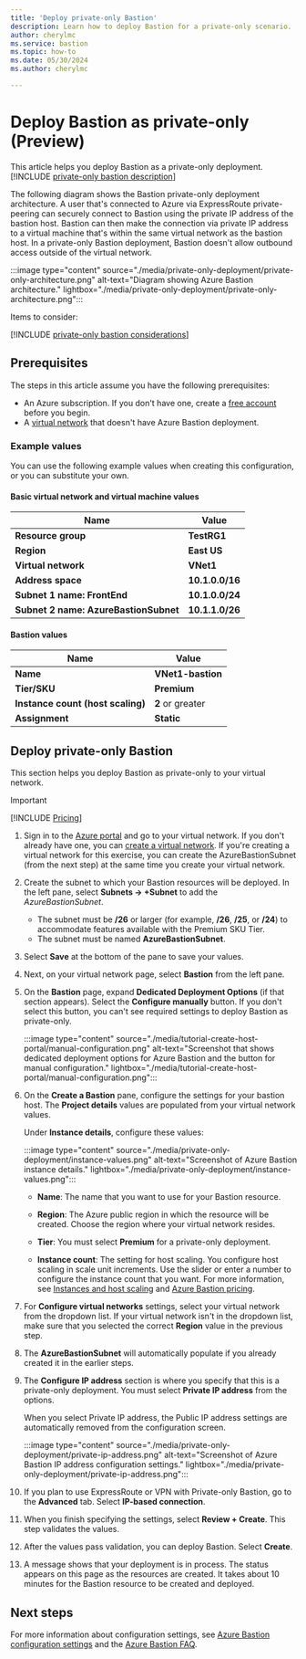 ```yaml
---
title: 'Deploy private-only Bastion'
description: Learn how to deploy Bastion for a private-only scenario.
author: cherylmc
ms.service: bastion
ms.topic: how-to
ms.date: 05/30/2024
ms.author: cherylmc

---
```


# Deploy Bastion as private-only (Preview)

This article helps you deploy Bastion as a private-only deployment. [!INCLUDE [private-only bastion description](../../includes/bastion-private-only-description.md)] 

The following diagram shows the Bastion private-only deployment architecture. A user that's connected to Azure via ExpressRoute private-peering can securely connect to Bastion using the private IP address of the bastion host. Bastion can then make the connection via private IP address to a virtual machine that's within the same virtual network as the bastion host. In a private-only Bastion deployment, Bastion doesn't allow outbound access outside of the virtual network.

:::image type="content" source="./media/private-only-deployment/private-only-architecture.png" alt-text="Diagram showing Azure Bastion architecture." lightbox="./media/private-only-deployment/private-only-architecture.png":::

Items to consider:

[!INCLUDE [private-only bastion considerations](../../includes/bastion-private-only-considerations.md)]

## Prerequisites

The steps in this article assume you have the following prerequisites:

* An Azure subscription. If you don't have one, create a [free account](https://azure.microsoft.com/free/?WT.mc_id=A261C142F) before you begin.
* A [virtual network](../virtual-network/quick-create-portal.md) that doesn't have Azure Bastion deployment.

### <a name="values"></a>Example values

You can use the following example values when creating this configuration, or you can substitute your own.

#### Basic virtual network and virtual machine values

|Name | Value |
| --- | --- |
| **Resource group** | **TestRG1** |
| **Region** | **East US** |
| **Virtual network** | **VNet1** |
| **Address space** | **10.1.0.0/16** |
| **Subnet 1 name: FrontEnd** |**10.1.0.0/24** |
| **Subnet 2 name: AzureBastionSubnet** |**10.1.1.0/26** |

#### Bastion values

|Name | Value |
| --- | --- |
| **Name** | **VNet1-bastion** |
| **Tier/SKU** | **Premium** |
| **Instance count (host scaling)**| **2** or greater |
| **Assignment**  | **Static** |

## <a name="createhost"></a>Deploy private-only Bastion

This section helps you deploy Bastion as private-only to your virtual network.

> [!IMPORTANT]
> [!INCLUDE [Pricing](~/reusable-content/ce-skilling/azure/includes/bastion-pricing.md)]

1. Sign in to the [Azure portal](https://portal.azure.com) and go to your virtual network. If you don't already have one, you can [create a virtual network](../virtual-network/quick-create-portal.md). If you're creating a virtual network for this exercise, you can create the AzureBastionSubnet (from the next step) at the same time you create your virtual network.

1. Create the subnet to which your Bastion resources will be deployed. In the left pane, select **Subnets  -> +Subnet** to add the *AzureBastionSubnet*.

   * The subnet must be **/26** or larger (for example, **/26**, **/25**, or **/24**) to accommodate features available with the Premium SKU Tier.
   * The subnet must be named **AzureBastionSubnet**.

1. Select **Save** at the bottom of the pane to save your values.

1. Next, on your virtual network page, select **Bastion** from the left pane.

1. On the **Bastion** page, expand **Dedicated Deployment Options** (if that section appears). Select the **Configure manually** button. If you don't select this button, you can't see required settings to deploy Bastion as private-only.

   :::image type="content" source="./media/tutorial-create-host-portal/manual-configuration.png" alt-text="Screenshot that shows dedicated deployment options for Azure Bastion and the button for manual configuration." lightbox="./media/tutorial-create-host-portal/manual-configuration.png":::

1. On the **Create a Bastion** pane, configure the settings for your bastion host. The **Project details** values are populated from your virtual network values.

    Under **Instance details**, configure these values:

   :::image type="content" source="./media/private-only-deployment/instance-values.png" alt-text="Screenshot of Azure Bastion instance details." lightbox="./media/private-only-deployment/instance-values.png":::

   * **Name**: The name that you want to use for your Bastion resource.

   * **Region**: The Azure public region in which the resource will be created. Choose the region where your virtual network resides.

   * **Tier**: You must select **Premium** for a private-only deployment.

   * **Instance count**: The setting for host scaling. You configure host scaling in scale unit increments. Use the slider or enter a number to configure the instance count that you want. For more information, see [Instances and host scaling](configuration-settings.md#instance) and [Azure Bastion pricing](https://azure.microsoft.com/pricing/details/azure-bastion).

1. For **Configure virtual networks** settings, select your virtual network from the dropdown list. If your virtual network isn't in the dropdown list, make sure that you selected the correct **Region** value in the previous step.

1. The **AzureBastionSubnet** will automatically populate if you already created it in the earlier steps.

1. The **Configure IP address** section is where you specify that this is a private-only deployment. You must select **Private IP address** from the options.

   When you select Private IP address, the Public IP address settings are automatically removed from the configuration screen.

   :::image type="content" source="./media/private-only-deployment/private-ip-address.png" alt-text="Screenshot of Azure Bastion IP address configuration settings." lightbox="./media/private-only-deployment/private-ip-address.png":::

1. If you plan to use ExpressRoute or VPN with Private-only Bastion, go to the **Advanced** tab. Select **IP-based connection**.

1. When you finish specifying the settings, select **Review + Create**. This step validates the values.

1. After the values pass validation, you can deploy Bastion. Select **Create**.

1. A message shows that your deployment is in process. The status appears on this page as the resources are created. It takes about 10 minutes for the Bastion resource to be created and deployed.

## Next steps

For more information about configuration settings, see [Azure Bastion configuration settings](configuration-settings.md) and the [Azure Bastion FAQ](bastion-faq.md).
